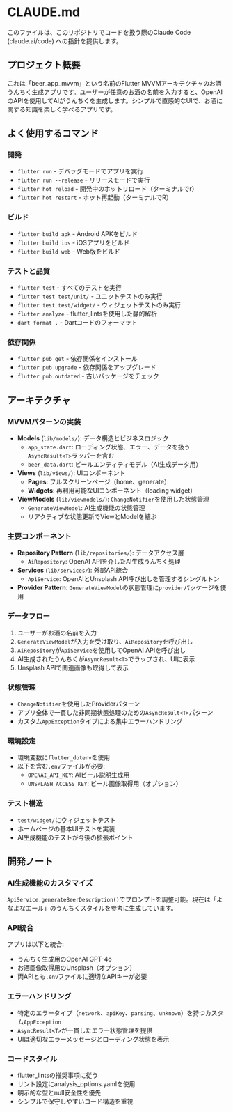# CLAUDE.md

このファイルは、このリポジトリでコードを扱う際のClaude Code (claude.ai/code) への指針を提供します。

## プロジェクト概要

これは「beer_app_mvvm」という名前のFlutter MVVMアーキテクチャのお酒うんちく生成アプリです。ユーザーが任意のお酒の名前を入力すると、OpenAIのAPIを使用してAIがうんちくを生成します。シンプルで直感的なUIで、お酒に関する知識を楽しく学べるアプリです。

## よく使用するコマンド

### 開発
- `flutter run` - デバッグモードでアプリを実行
- `flutter run --release` - リリースモードで実行
- `flutter hot reload` - 開発中のホットリロード（ターミナルでr）
- `flutter hot restart` - ホット再起動（ターミナルでR）

### ビルド
- `flutter build apk` - Android APKをビルド
- `flutter build ios` - iOSアプリをビルド
- `flutter build web` - Web版をビルド

### テストと品質
- `flutter test` - すべてのテストを実行
- `flutter test test/unit/` - ユニットテストのみ実行
- `flutter test test/widget/` - ウィジェットテストのみ実行
- `flutter analyze` - flutter_lintsを使用した静的解析
- `dart format .` - Dartコードのフォーマット

### 依存関係
- `flutter pub get` - 依存関係をインストール
- `flutter pub upgrade` - 依存関係をアップグレード
- `flutter pub outdated` - 古いパッケージをチェック

## アーキテクチャ

### MVVMパターンの実装
- **Models** (`lib/models/`): データ構造とビジネスロジック
  - `app_state.dart`: ローディング状態、エラー、データを扱う`AsyncResult<T>`ラッパーを含む
  - `beer_data.dart`: ビールエンティティモデル（AI生成データ用）
- **Views** (`lib/views/`): UIコンポーネント
  - **Pages**: フルスクリーンページ（home、generate）
  - **Widgets**: 再利用可能なUIコンポーネント（loading widget）
- **ViewModels** (`lib/viewmodels/`): `ChangeNotifier`を使用した状態管理
  - `GenerateViewModel`: AI生成機能の状態管理
  - リアクティブな状態更新でViewとModelを結ぶ

### 主要コンポーネント
- **Repository Pattern** (`lib/repositories/`): データアクセス層
  - `AiRepository`: OpenAI APIを介したAI生成うんちく処理
- **Services** (`lib/services/`): 外部API統合
  - `ApiService`: OpenAIとUnsplash API呼び出しを管理するシングルトン
- **Provider Pattern**: `GenerateViewModel`の状態管理に`provider`パッケージを使用

### データフロー
1. ユーザーがお酒の名前を入力
2. `GenerateViewModel`が入力を受け取り、`AiRepository`を呼び出し
3. `AiRepository`が`ApiService`を使用してOpenAI APIを呼び出し
4. AI生成されたうんちくが`AsyncResult<T>`でラップされ、UIに表示
5. Unsplash APIで関連画像も取得して表示

### 状態管理
- `ChangeNotifier`を使用したProviderパターン
- アプリ全体で一貫した非同期状態処理のための`AsyncResult<T>`パターン
- カスタム`AppException`タイプによる集中エラーハンドリング

### 環境設定
- 環境変数に`flutter_dotenv`を使用
- 以下を含む`.env`ファイルが必要:
  - `OPENAI_API_KEY`: AIビール説明生成用
  - `UNSPLASH_ACCESS_KEY`: ビール画像取得用（オプション）

### テスト構造
- `test/widget/`にウィジェットテスト
- ホームページの基本UIテストを実装
- AI生成機能のテストが今後の拡張ポイント

## 開発ノート

### AI生成機能のカスタマイズ
`ApiService.generateBeerDescription()`でプロンプトを調整可能。現在は「よなよなエール」のうんちくスタイルを参考に生成しています。

### API統合
アプリは以下と統合:
- うんちく生成用のOpenAI GPT-4o
- お酒画像取得用のUnsplash（オプション）
- 両APIとも`.env`ファイルに適切なAPIキーが必要

### エラーハンドリング
- 特定のエラータイプ（`network`、`apiKey`、`parsing`、`unknown`）を持つカスタム`AppException`
- `AsyncResult<T>`が一貫したエラー状態管理を提供
- UIは適切なエラーメッセージとローディング状態を表示

### コードスタイル
- flutter_lintsの推奨事項に従う
- リント設定にanalysis_options.yamlを使用
- 明示的な型とnull安全性を優先
- シンプルで保守しやすいコード構造を重視